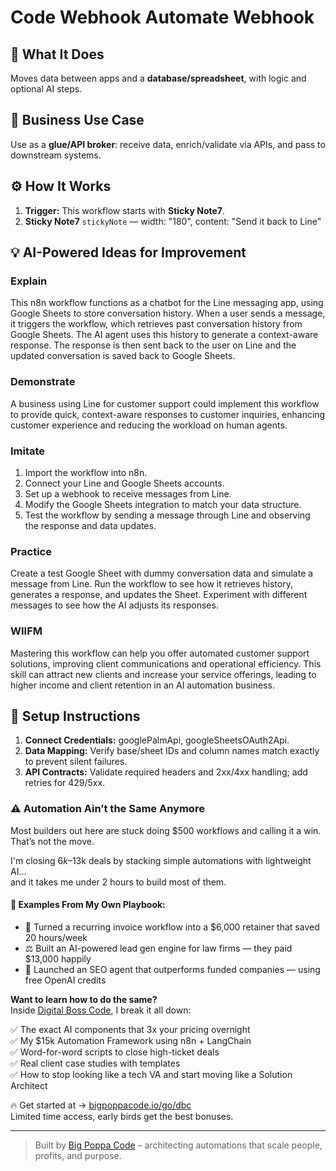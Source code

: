 # Code Webhook Automate Webhook
  ## 🚀 What It Does
  Moves data between apps and a **database/spreadsheet**, with logic and optional AI steps.
  
  ## 💼 Business Use Case
  Use as a **glue/API broker**: receive data, enrich/validate via APIs, and pass to downstream systems.
  
  ## ⚙️ How It Works
  1. **Trigger:** This workflow starts with **Sticky Note7**.
  2. **Sticky Note7** `stickyNote` — width: "180", content: "Send it back to Line"
  
  ## 💡 AI-Powered Ideas for Improvement
  ### Explain
This n8n workflow functions as a chatbot for the Line messaging app, using Google Sheets to store conversation history. When a user sends a message, it triggers the workflow, which retrieves past conversation history from Google Sheets. The AI agent uses this history to generate a context-aware response. The response is then sent back to the user on Line and the updated conversation is saved back to Google Sheets.

### Demonstrate
A business using Line for customer support could implement this workflow to provide quick, context-aware responses to customer inquiries, enhancing customer experience and reducing the workload on human agents.

### Imitate
1. Import the workflow into n8n.
2. Connect your Line and Google Sheets accounts.
3. Set up a webhook to receive messages from Line.
4. Modify the Google Sheets integration to match your data structure.
5. Test the workflow by sending a message through Line and observing the response and data updates.

### Practice
Create a test Google Sheet with dummy conversation data and simulate a message from Line. Run the workflow to see how it retrieves history, generates a response, and updates the Sheet. Experiment with different messages to see how the AI adjusts its responses.

### WIIFM
Mastering this workflow can help you offer automated customer support solutions, improving client communications and operational efficiency. This skill can attract new clients and increase your service offerings, leading to higher income and client retention in an AI automation business.
  
  ## 🔧 Setup Instructions
  1. **Connect Credentials:** googlePalmApi, googleSheetsOAuth2Api.
2. **Data Mapping:** Verify base/sheet IDs and column names match exactly to prevent silent failures.
3. **API Contracts:** Validate required headers and 2xx/4xx handling; add retries for 429/5xx.
  
### ⚠️ Automation Ain’t the Same Anymore

Most builders out here are stuck doing $500 workflows and calling it a win.  
That’s not the move.  

I'm closing $6k–$13k deals by stacking simple automations with lightweight AI...  
and it takes me under 2 hours to build most of them.

#### 🧠 Examples From My Own Playbook:
- 🔁 Turned a recurring invoice workflow into a $6,000 retainer that saved 20 hours/week  
- ⚖️ Built an AI-powered lead gen engine for law firms — they paid $13,000 happily  
- 🚀 Launched an SEO agent that outperforms funded companies — using free OpenAI credits  

**Want to learn how to do the same?**  
Inside [Digital Boss Code](https://bigpoppacode.io/go/dbc), I break it all down:

✅ The exact AI components that 3x your pricing overnight  
✅ My $15k Automation Framework using n8n + LangChain  
✅ Word-for-word scripts to close high-ticket deals  
✅ Real client case studies with templates  
✅ How to stop looking like a tech VA and start moving like a Solution Architect  

🔥 Get started at → [bigpoppacode.io/go/dbc](https://bigpoppacode.io/go/dbc)  
Limited time access, early birds get the best bonuses.

---
> Built by [Big Poppa Code](https://bigpoppacode.io) – architecting automations that scale people, profits, and purpose.
  